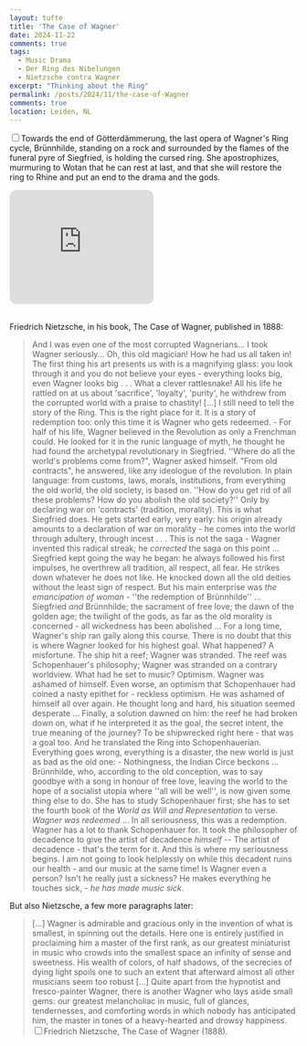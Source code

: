 ```yaml
---
layout: tufte 
title: 'The Case of Wagner' 
date: 2024-11-22
comments: true
tags:
  - Music Drama 
  - Der Ring des Nibelungen 
  - Nietzsche contra Wagner 
excerpt: "Thinking about the Ring"  
permalink: /posts/2024/11/the-case-of-Wagner
comments: true
location: Leiden, NL
---
```


<label for="sn-ring-ruhe" class="margin-toggle"></label><input type="checkbox" id="sn-ring-ruhe" class="margin-toggle"/><span class="marginnote">Towards the end of Götterdämmerung, the last opera of Wagner's Ring cycle, Brünnhilde, standing on a rock and surrounded by the flames of the funeral pyre of Siegfried, is holding the cursed ring. She apostrophizes, murmuring to Wotan that he can rest at last, and that she will restore the ring to Rhine and put an end to the drama and the gods.</span>

<iframe style="border-radius:12px" src="https://www.youtube.com/embed/YDlywxbQlYc?si=xc4kZDA7OQhvA4sO" width="50%" height="200" frameBorder="0" allowfullscreen="" allow="autoplay; clipboard-write; encrypted-media; fullscreen; picture-in-picture" loading="lazy">
</iframe>

<br>
<br>



Friedrich Nietzsche, in his book, The Case of Wagner, published in 1888:  

> And I was even one of the most corrupted Wagnerians... I took Wagner seriously... Oh, this old magician! How he had us all taken in! The first thing his art presents us with is a magnifying glass: you look through it and you do not believe your eyes - everything looks big, even Wagner looks big . . . What a clever rattlesnake! All his life he rattled on at us about 'sacrifice', 'loyalty', 'purity', he withdrew from the corrupted world with a praise to chastity! [...] I still need to tell the story of the Ring. This is the right place for it. It is a story of redemption too: only this time it is Wagner who gets redeemed. - For half of his life, Wagner believed in the Revolution as only a Frenchman could. He looked for it in the runic language of myth, he thought he had found the archetypal revolutionary in Siegfried. ''Where do all the world's problems come from?", Wagner asked himself. "From old contracts", he answered, like any ideologue of the revolution. In plain language: from customs, laws, morals, institutions, from everything the old world, the old society, is based on. ''How do you get rid of all these problems? How do you abolish the old society?'' Only by declaring war on 'contracts' (tradition, morality). This is what Siegfried does. He gets started early, very early: his origin already amounts to a declaration of war on morality - he comes into the world through adultery, through incest . . . This is not the saga - Wagner invented this radical streak; he _corrected_ the saga on this point ... Siegfried kept going the way he began: he always followed his first impulses, he overthrew all tradition, all respect, all fear. He strikes down whatever he does not like. He knocked down all the old deities without the least sign of respect. But his main enterprise was _the emancipation of woman_ - ''the redemption of Brünnhilde'' ... Siegfried _and_ Brünnhilde; the sacrament of free love; the dawn of the golden age; the twilight of the gods, as far as the old morality is concerned - all wickedness has been abolished ... For a long time, Wagner's ship ran gaily along this course. There is no doubt that this is where Wagner looked for his highest goal. What happened? A misfortune. The ship hit a reef; Wagner was stranded. The reef was Schopenhauer's philosophy; Wagner was stranded on a contrary worldview. What had he set to music? Optimism. Wagner was ashamed of himself. Even worse, an optimism that Schopenhauer had coined a nasty epithet for - reckless optimism. He was ashamed of himself all over again. He thought long and hard, his situation seemed desperate ... Finally, a solution dawned on him: the reef he had broken down on, what if he interpreted it as the goal, the secret intent, the true meaning of the journey? To be shipwrecked right here - that was a goal too. And he translated the Ring into Schopenhauerian. Everything goes wrong, everything is a disaster, the new world is just as bad as the old one: - Nothingness, the Indian Circe beckons ... Brünnhilde, who, according to the old conception, was to say goodbye with a song in honour of free love, leaving the world to the hope of a socialist utopia where ''all will be well'', is now given some thing else to do. She has to study Schopenhauer first; she has to set the fourth book of the _World as Will and Representation_ to verse. _Wagner was redeemed_ ... In all seriousness, this was a redemption. Wagner has a lot to thank Schopenhauer for. It took the philosopher of decadence to give the artist of decadence _himself_ -- The artist of decadence - that's the term for it. And this is where my seriousness begins. I am not going to look helplessly on while this decadent ruins our health - and our music at the same time! Is Wagner even a person? Isn't he really just a sickness? He makes everything he touches sick, - _he has made music sick_. 

But also Nietzsche, a few more paragraphs later: 

> [...] Wagner is admirable and gracious only in the invention of what is smallest, in spinning out the details. Here one is entirely justified in proclaiming him a master of the first rank, as our greatest miniaturist in music who crowds into the smallest space an infinity of sense and sweetness. His wealth of colors, of half shadows, of the secrecies of dying light spoils one to such an extent that afterward almost all other musicians seem too robust [...] Quite apart from the hypnotist and fresco-painter Wagner, there is another Wagner who lays aside small gems: our greatest melancholiac in music, full of glances, tendernesses, and comforting words in which nobody has anticipated him, the master in tones of a heavy-hearted and drowsy happiness. <label for="sn-ring-nietzsche" class="margin-toggle sidenote-number"></label><input type="checkbox" id="sn-ring-nietzsche" class="margin-toggle"/><span class="sidenote">Friedrich Nietzsche, The Case of Wagner (1888)</span>. 